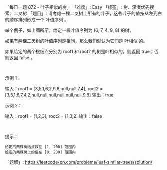 「每日一题 872 - 叶子相似的树」
「难度」: Easy
「标签」: 树、深度优先搜索、二叉树
「题目」: 请考虑一棵二叉树上所有的叶子，这些叶子的值按从左到右的顺序排列形成一个 叶值序列 。



举个例子，如上图所示，给定一棵叶值序列为 (6, 7, 4, 9, 8) 的树。

如果有两棵二叉树的叶值序列是相同，那么我们就认为它们是 叶相似 的。

如果给定的两个根结点分别为 root1 和 root2 的树是叶相似的，则返回 true；否则返回 false 。

 

示例 1：



输入：root1 = [3,5,1,6,2,9,8,null,null,7,4], root2 = [3,5,1,6,7,4,2,null,null,null,null,null,null,9,8]
输出：true


示例 2：



输入：root1 = [1,2,3], root2 = [1,3,2]
输出：false


 

提示：


	给定的两棵树结点数在 [1, 200] 范围内
	给定的两棵树上的值在 [0, 200] 范围内



「题解」: https://leetcode-cn.com/problems/leaf-similar-trees/solution/